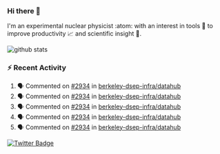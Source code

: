 ### Hi there 👋 

I'm an experimental nuclear physicist :atom: with an interest in tools :wrench: to improve productivity :chart_with_upwards_trend: and scientific insight :telescope:.

![github stats](https://github-readme-stats.vercel.app/api?username=agoose77&show_icons=true&hide_rank=true&hide_title=true&bg_color=30,e76445,904e95&text_color=efe3ec&icon_color=efe3ec)
<!--
**agoose77/agoose77** is a ✨ _special_ ✨ repository because its `README.md` (this file) appears on your GitHub profile.

Here are some ideas to get you started:

- 🔭 I’m currently working on ...
- 🌱 I’m currently learning ...
- 👯 I’m looking to collaborate on ...
- 🤔 I’m looking for help with ...
- 💬 Ask me about ...
- 📫 How to reach me: ...
- 😄 Pronouns: ...
- ⚡ Fun fact: ...
-->

### :zap: Recent Activity
<!--START_SECTION:activity-->
1. 🗣 Commented on [#2934](https://github.com/berkeley-dsep-infra/datahub/issues/2934) in [berkeley-dsep-infra/datahub](https://github.com/berkeley-dsep-infra/datahub)
2. 🗣 Commented on [#2934](https://github.com/berkeley-dsep-infra/datahub/issues/2934) in [berkeley-dsep-infra/datahub](https://github.com/berkeley-dsep-infra/datahub)
3. 🗣 Commented on [#2934](https://github.com/berkeley-dsep-infra/datahub/issues/2934) in [berkeley-dsep-infra/datahub](https://github.com/berkeley-dsep-infra/datahub)
4. 🗣 Commented on [#2934](https://github.com/berkeley-dsep-infra/datahub/issues/2934) in [berkeley-dsep-infra/datahub](https://github.com/berkeley-dsep-infra/datahub)
5. 🗣 Commented on [#2934](https://github.com/berkeley-dsep-infra/datahub/issues/2934) in [berkeley-dsep-infra/datahub](https://github.com/berkeley-dsep-infra/datahub)
<!--END_SECTION:activity-->


[![Twitter Badge](https://img.shields.io/twitter/follow/agoose77?style=flat-square&logo=Twitter&logoColor=white&color=cornflowerblue)](https://twitter.com/agoose77)
